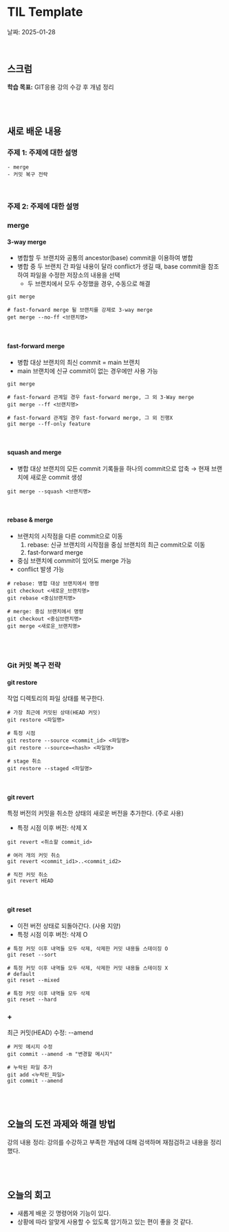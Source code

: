 # TIL Template
날짜: 2025-01-28

<br/>

## 스크럼
**학습 목표:** GIT응용 강의 수강 후 개념 정리

<br/>
<br/>

## 새로 배운 내용
### 주제 1: 주제에 대한 설명
````
- merge
- 커밋 복구 전략
````

<br/>

### 주제 2: 주제에 대한 설명
### merge
#### 3-way merge
- 병합할 두 브랜치와 공통의 ancestor(base) commit을 이용하여 병합
- 병합 중 두 브랜치 간 파일 내용이 달라 conflict가 생길 때, base commit을 참조하여 파일을 수정한 저장소의 내용을 선택
   - 두 브랜치에서 모두 수정했을 경우, 수동으로 해결

````
git merge

# fast-forward merge 될 브랜치를 강제로 3-way merge
get merge --no-ff <브랜치명>
````

<br/>

#### fast-forward merge
- 병합 대상 브랜치의 최신 commit = main 브랜치
- main 브랜치에 신규 commit이 없는 경우에만 사용 가능
````
git merge

# fast-forward 관계일 경우 fast-forward merge, 그 외 3-Way merge
git merge --ff <브랜치명>

# fast-forward 관계일 경우 fast-forward merge, 그 외 진행X
git merge --ff-only feature
````

<br/>

#### squash and merge
- 병합 대상 브랜치의 모든 commit 기록들을 하나의 commit으로 압축 → 현재 브랜치에 새로운 commit 생성
````
git merge --squash <브랜치명>
````

<br/>

#### rebase & merge
- 브랜치의 시작점을 다른 commit으로 이동
    1. rebase: 신규 브랜치의 시작점을 중심 브랜치의 최근 commit으로 이동
    2. fast-forward merge
- 중심 브랜치에 commit이 있어도 merge 가능
- conflict 발생 가능
````
# rebase: 병합 대상 브랜치에서 명령
git checkout <새로운_브랜치명>
git rebase <중심브랜치명>

# merge: 중심 브랜치에서 명령
git checkout <중심브랜치명>
git merge <새로운_브랜치명>
````

<br/>
<br/>

### Git 커밋 복구 전략

#### git restore
작업 디렉토리의 파일 상태를 복구한다.
````
# 가장 최근에 커밋된 상태(HEAD 커밋)
git restore <파일명>

# 특정 시점
git restore --source <commit_id> <파일명>
git restore --source=<hash> <파일명>

# stage 취소
git restore --staged <파일명>
````

<br/>

#### git revert
특정 버전의 커밋을 취소한 상태의 새로운 버전을 추가한다. (주로 사용)
- 특정 시점 이후 버전: 삭제 X
````
git revert <취소할 commit_id>

# 여러 개의 커밋 취소
git revert <commit_id1>..<commit_id2>

# 직전 커밋 취소
git revert HEAD
````

<br/>

#### git reset
- 이전 버전 상태로 되돌아간다. (사용 지양)
- 특정 시점 이후 버전: 삭제 O
````
# 특정 커밋 이후 내역들 모두 삭제, 삭제한 커밋 내용들 스테이징 O
git reset --sort

# 특정 커밋 이후 내역들 모두 삭제, 삭제한 커밋 내용들 스테이징 X
# default
git reset --mixed

# 특정 커밋 이후 내역들 모두 삭제
git reset --hard
````



### +

최근 커밋(HEAD) 수정: --amend
````
# 커밋 메시지 수정
git commit --amend -m "변경할 메시지"

# 누락된 파일 추가
git add <누락된_파일>
git commit --amend
````

<br/>
<br/>

## 오늘의 도전 과제와 해결 방법
강의 내용 정리: 강의를 수강하고 부족한 개념에 대해 검색하며 재점검하고 내용을 정리했다.

<br/>
<br/>

## 오늘의 회고
- 새롭게 배운 깃 명령어와 기능이 있다.
- 상황에 따라 알맞게 사용할 수 있도록 암기하고 있는 편이 좋을 것 같다.

<!-- ### 참고 자료 및 링크
- [링크 제목](URL)
- [링크 제목](URL) -->